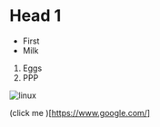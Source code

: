# Head 1

* First 
* Milk

1. Eggs
2. PPP

![linux](https://upload.wikimedia.org/wikipedia/commons/thumb/3/35/Tux.svg/1200px-Tux.svg.png)

(click me )[https://www.google.com/]
